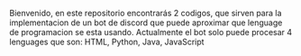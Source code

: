 Bienvenido, en este repositorio encontrarás 2 codigos, que sirven para la implementacion de un bot de discord que puede aproximar que lenguage de programacion se esta usando.
Actualmente el bot solo puede procesar 4 lenguages que son: HTML, Python, Java, JavaScript
